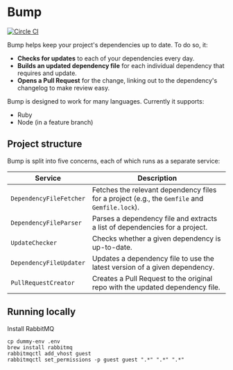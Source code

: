 # Bump

[![Circle CI](https://circleci.com/gh/gocardless/bump.svg?style=svg&circle-token=135135b2c43b14edc2f5031621a3c1681caeb1c8)](https://circleci.com/gh/gocardless/bump)

Bump helps keep your project's dependencies up to date. To do so, it:

- **Checks for updates** to each of your dependencies every day.
- **Builds an updated dependency file** for each individual dependency that requires and update.
- **Opens a Pull Request** for the change, linking out to the dependency's changelog to make review easy.

Bump is designed to work for many languages. Currently it supports:

- Ruby
- Node (in a feature branch)

## Project structure

Bump is split into five concerns, each of which runs as a separate service:

| Service                 | Description                                                                                   |
|-------------------------|-----------------------------------------------------------------------------------------------|
| `DependencyFileFetcher` | Fetches the relevant dependency files for a project (e.g., the `Gemfile` and `Gemfile.lock`). |
| `DependencyFileParser`  | Parses a dependency file and extracts a list of dependencies for a project.                   |
| `UpdateChecker`         | Checks whether a given dependency is up-to-date.                                              |
| `DependencyFileUpdater` | Updates a dependency file to use the latest version of a given dependency.                    |
| `PullRequestCreator`    | Creates a Pull Request to the original repo with the updated dependency file.                 |

## Running locally

Install RabbitMQ
```
cp dummy-env .env
brew install rabbitmq
rabbitmqctl add_vhost guest
rabbitmqctl set_permissions -p guest guest ".*" ".*" ".*"
```
